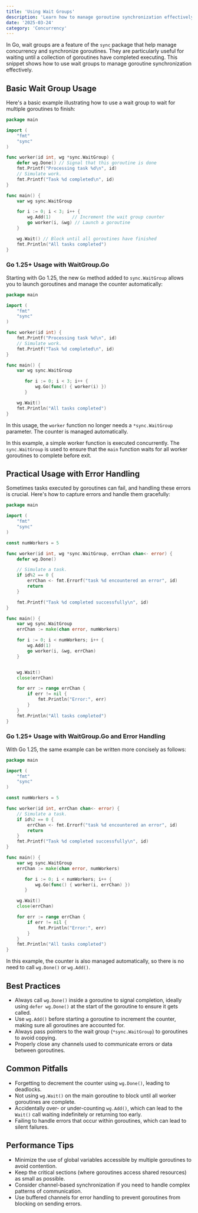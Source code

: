 ```yaml
---
title: 'Using Wait Groups'
description: 'Learn how to manage goroutine synchronization effectively using wait groups in Go'
date: '2025-03-24'
category: 'Concurrency'
---
```


In Go, wait groups are a feature of the `sync` package that help manage concurrency and synchronize goroutines. They are particularly useful for waiting until a collection of goroutines have completed executing. This snippet shows how to use wait groups to manage goroutine synchronization effectively.

## Basic Wait Group Usage

Here's a basic example illustrating how to use a wait group to wait for multiple goroutines to finish:

```go
package main

import (
	"fmt"
	"sync"
)

func worker(id int, wg *sync.WaitGroup) {
	defer wg.Done() // Signal that this goroutine is done
	fmt.Printf("Processing task %d\n", id)
	// Simulate work.
	fmt.Printf("Task %d completed\n", id)
}

func main() {
	var wg sync.WaitGroup

	for i := 0; i < 3; i++ {
		wg.Add(1)        // Increment the wait group counter
		go worker(i, &wg) // Launch a goroutine
	}

	wg.Wait() // Block until all goroutines have finished
	fmt.Println("All tasks completed")
}
```

### Go 1.25+ Usage with WaitGroup.Go

Starting with Go 1.25, the new `Go` method added to `sync.WaitGroup` allows you to launch goroutines and manage the counter automatically:

```go
package main

import (
	"fmt"
	"sync"
)

func worker(id int) {
	fmt.Printf("Processing task %d\n", id)
	// Simulate work.
	fmt.Printf("Task %d completed\n", id)
}

func main() {
	var wg sync.WaitGroup

       for i := 0; i < 3; i++ {
	       wg.Go(func() { worker(i) })
       }

	wg.Wait()
	fmt.Println("All tasks completed")
}
```

In this usage, the `worker` function no longer needs a `*sync.WaitGroup` parameter. The counter is managed automatically.

In this example, a simple worker function is executed concurrently. The `sync.WaitGroup` is used to ensure that the `main` function waits for all worker goroutines to complete before exit.

## Practical Usage with Error Handling

Sometimes tasks executed by goroutines can fail, and handling these errors is crucial. Here's how to capture errors and handle them gracefully:

```go
package main

import (
	"fmt"
	"sync"
)

const numWorkers = 5

func worker(id int, wg *sync.WaitGroup, errChan chan<- error) {
	defer wg.Done()

	// Simulate a task.
	if id%2 == 0 {
		errChan <- fmt.Errorf("task %d encountered an error", id)
		return
	}

	fmt.Printf("Task %d completed successfully\n", id)
}

func main() {
	var wg sync.WaitGroup
	errChan := make(chan error, numWorkers)

	for i := 0; i < numWorkers; i++ {
		wg.Add(1)
		go worker(i, &wg, errChan)
	}


	wg.Wait()
	close(errChan)

	for err := range errChan {
		if err != nil {
			fmt.Println("Error:", err)
		}
	}
	fmt.Println("All tasks completed")
}
```

### Go 1.25+ Usage with WaitGroup.Go and Error Handling

With Go 1.25, the same example can be written more concisely as follows:

```go
package main

import (
	"fmt"
	"sync"
)

const numWorkers = 5

func worker(id int, errChan chan<- error) {
	// Simulate a task.
	if id%2 == 0 {
		errChan <- fmt.Errorf("task %d encountered an error", id)
		return
	}
	fmt.Printf("Task %d completed successfully\n", id)
}

func main() {
	var wg sync.WaitGroup
	errChan := make(chan error, numWorkers)

       for i := 0; i < numWorkers; i++ {
	       wg.Go(func() { worker(i, errChan) })
       }

	wg.Wait()
	close(errChan)

	for err := range errChan {
		if err != nil {
			fmt.Println("Error:", err)
		}
	}
	fmt.Println("All tasks completed")
}
```

In this example, the counter is also managed automatically, so there is no need to call `wg.Done()` or `wg.Add()`.

## Best Practices

- Always call `wg.Done()` inside a goroutine to signal completion, ideally using `defer wg.Done()` at the start of the goroutine to ensure it gets called.
- Use `wg.Add()` before starting a goroutine to increment the counter, making sure all goroutines are accounted for.
- Always pass pointers to the wait group (`*sync.WaitGroup`) to goroutines to avoid copying.
- Properly close any channels used to communicate errors or data between goroutines.

## Common Pitfalls

- Forgetting to decrement the counter using `wg.Done()`, leading to deadlocks.
- Not using `wg.Wait()` on the main goroutine to block until all worker goroutines are complete.
- Accidentally over- or under-counting `wg.Add()`, which can lead to the `Wait()` call waiting indefinitely or returning too early.
- Failing to handle errors that occur within goroutines, which can lead to silent failures.

## Performance Tips

- Minimize the use of global variables accessible by multiple goroutines to avoid contention.
- Keep the critical sections (where goroutines access shared resources) as small as possible.
- Consider channel-based synchronization if you need to handle complex patterns of communication.
- Use buffered channels for error handling to prevent goroutines from blocking on sending errors.
